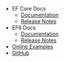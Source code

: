 - EF Core Docs
	- [Documentation](documentations/batch-delete/ef-core-batch-delete.md)
	- [Release Notes](https://github.com/zzzprojects/EntityFramework-Plus/releases)
- EF6 Docs
	- [Documentation](documentations/batch-delete/ef6-batch-delete.md)
	- [Release Notes](https://github.com/zzzprojects/EntityFramework-Plus/releases)
- [Online Examples](/online-examples)
- [GitHub](https://github.com/zzzprojects/EntityFramework-Plus)
